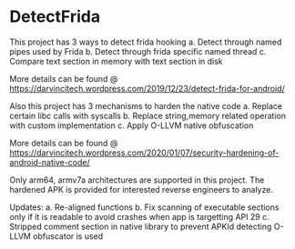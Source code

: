 # DetectFrida
This project has 3 ways to detect frida hooking
a. Detect through named pipes used by Frida
b. Detect through frida specific named thread
c. Compare text section in memory with text section in disk

More details can be found @ https://darvincitech.wordpress.com/2019/12/23/detect-frida-for-android/

Also this project has 3 mechanisms to harden the native code
a. Replace certain libc calls with syscalls
b. Replace string,memory related operation with custom implementation
c. Apply O-LLVM native obfuscation

More details can be found @ https://darvincitech.wordpress.com/2020/01/07/security-hardening-of-android-native-code/

Only arm64, armv7a architectures are supported in this project. The hardened APK is provided for interested reverse engineers to analyze.

Updates:
a. Re-aligned functions
b. Fix scanning of executable sections only if it is readable to avoid crashes when app is targetting API 29
c. Stripped comment section in native library to prevent APKId detecting O-LLVM obfuscator is used

